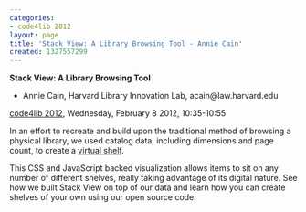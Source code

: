 ```yaml
---
categories:
- code4lib 2012
layout: page
title: 'Stack View: A Library Browsing Tool - Annie Cain'
created: 1327557299
---
```

<strong>Stack View: A Library Browsing Tool</strong>
<ul>
<li>Annie Cain, Harvard Library Innovation Lab, acain@law.harvard.edu</li>
</ul>
<p><a href="/conference/2012">code4lib 2012</a>, Wednesday, February 8 2012, 10:35-10:55</p>
<p>
In an effort to recreate and build upon the traditional method of browsing a physical library, we used catalog data, including dimensions and page count, to create a <a href="http://librarylab.law.harvard.edu/projects/stackview/">virtual shelf</a>.
</p>
<p>
This CSS and JavaScript backed visualization allows items to sit on any number of different shelves, really taking advantage of its digital nature. See how we built Stack View on top of our data and learn how you can create shelves of your own using our open source code.
</p>
